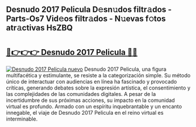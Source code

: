 ## Desnudo 2017 Pelicula D𝚎sn𝚞dos filtr𝚊dos - Parts-Os7 Vid𝚎os filtr𝚊dos - N𝚞evas f𝚘tos atr𝚊ctivas HsZBQ

# <h2><a href="http://mb9g7z3.tromn.icu/?c=Desnudo+2017+Pelicula">🔗👉👉👉 Desnudo 2017 Pelicula 🔗🔗</a></h2>

[![Desnudo 2017 Pelicula nuevo](https://i.imgur.com/pEAQMta.gif)](http://mb9g7z3.tromn.icu/?c=Desnudo+2017+Pelicula)
Desnudo 2017 Pelicula, una figura multifacética y estimulante, se resiste a la categorización simple. Su método único de interactuar con audiencias en línea ha fascinado y provocado críticas, generando debates sobre la expresión artística, el consentimiento y las complejidades de las comunidades digitales. A pesar de la incertidumbre de sus próximas acciones, su impacto en la comunidad virtual es profundo. Armado con un espíritu inquebrantable y un encanto innegable, el viaje de Desnudo 2017 Pelicula en el reino virtual es interminable.
